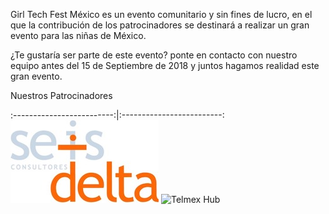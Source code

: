 Girl Tech Fest México es un evento comunitario y sin fines de lucro, en el que la contribución de los patrocinadores se destinará a realizar un gran evento para las niñas de México.

¿Te gustaría ser parte de este evento? ponte en contacto con nuestro equipo antes del 15 de Septiembre de 2018 y juntos hagamos realidad este gran evento.

Nuestros Patrocinadores 


:-------------------------:|:-------------------------:
![6 Delta](https://raw.githubusercontent.com/girltechfestmx/girltechfestmx.github.io/master/img/Logo-6D_2.jpeg)
![Telmex Hub](https://raw.githubusercontent.com/girltechfestmx/girltechfestmx.github.io/master/img/TelmexHub.png)
